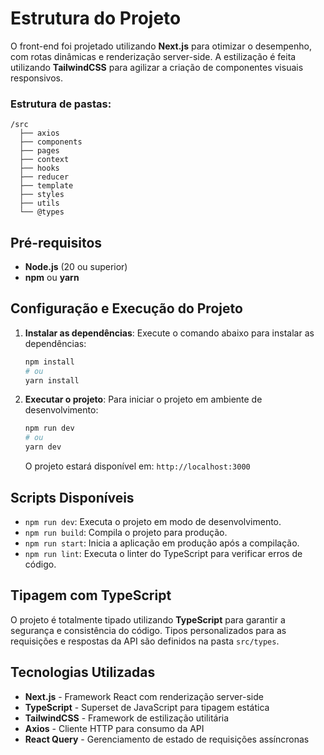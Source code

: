 # Estrutura do Projeto

O front-end foi projetado utilizando **Next.js** para otimizar o desempenho, com rotas dinâmicas e renderização server-side. A estilização é feita utilizando **TailwindCSS** para agilizar a criação de componentes visuais responsivos.

### Estrutura de pastas:
```
/src
  ├── axios
  ├── components
  ├── pages
  ├── context
  ├── hooks
  ├── reducer
  ├── template
  ├── styles
  ├── utils
  └── @types
```

## Pré-requisitos

- **Node.js** (20 ou superior)
- **npm** ou **yarn**

## Configuração e Execução do Projeto

1. **Instalar as dependências**:
   Execute o comando abaixo para instalar as dependências:
   ```bash
   npm install
   # ou
   yarn install
   ```

2. **Executar o projeto**:
   Para iniciar o projeto em ambiente de desenvolvimento:
   ```bash
   npm run dev
   # ou
   yarn dev
   ```

   O projeto estará disponível em: `http://localhost:3000`

## Scripts Disponíveis

- `npm run dev`: Executa o projeto em modo de desenvolvimento.
- `npm run build`: Compila o projeto para produção.
- `npm run start`: Inicia a aplicação em produção após a compilação.
- `npm run lint`: Executa o linter do TypeScript para verificar erros de código.

## Tipagem com TypeScript

O projeto é totalmente tipado utilizando **TypeScript** para garantir a segurança e consistência do código. Tipos personalizados para as requisições e respostas da API são definidos na pasta `src/types`.

## Tecnologias Utilizadas

- **Next.js** - Framework React com renderização server-side
- **TypeScript** - Superset de JavaScript para tipagem estática
- **TailwindCSS** - Framework de estilização utilitária
- **Axios** - Cliente HTTP para consumo da API
- **React Query** - Gerenciamento de estado de requisições assíncronas
